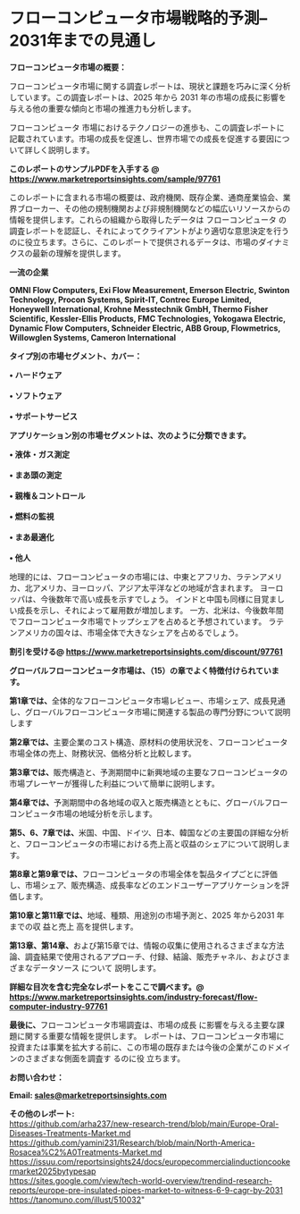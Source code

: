 # フローコンピュータ市場戦略的予測– 2031年までの見通し

<strong><b>フローコンピュータ市場の概要：</b></strong>

フローコンピュータ市場に関する調査レポートは、現状と課題を巧みに深く分析しています。この調査レポートは、2025 年から 2031 年の市場の成長に影響を与える他の重要な傾向と市場の推進力も分析します。

フローコンピュータ 市場におけるテクノロジーの進歩も、この調査レポートに記載されています。市場の成長を促進し、世界市場での成長を促進する要因について詳しく説明します。

<strong>このレポートのサンプルPDFを入手する @ <a href=https://www.marketreportsinsights.com/sample/97761>https://www.marketreportsinsights.com/sample/97761</a></strong>

このレポートに含まれる市場の概要は、政府機関、既存企業、通商産業協会、業界ブローカー、その他の規制機関および非規制機関などの幅広いリソースからの情報を提供します。これらの組織から取得したデータは フローコンピュータ の調査レポートを認証し、それによってクライアントがより適切な意思決定を行うのに役立ちます。さらに、このレポートで提供されるデータは、市場のダイナミクスの最新の理解を提供します。

<strong>一流の企業</strong>

<strong><b>OMNI Flow Computers, Exi Flow Measurement, Emerson Electric, Swinton Technology, Procon Systems, Spirit-IT, Contrec Europe Limited, Honeywell International, Krohne Messtechnik GmbH, Thermo Fisher Scientific, Kessler-Ellis Products, FMC Technologies, Yokogawa Electric, Dynamic Flow Computers, Schneider Electric, ABB Group, Flowmetrics, Willowglen Systems, Cameron International</b></strong>

<strong><b>タイプ別の市場セグメント、カバー：</b></strong>

<strong>• ハードウェア<br><br>• ソフトウェア<br><br>• サポートサービス</strong>

<strong><b>アプリケーション別の市場セグメントは、次のように分類できます。</b></strong>

<strong>• 液体・ガス測定<br><br>• まあ頭の測定<br><br>• 親権＆コントロール<br><br>• 燃料の監視<br><br>• まあ最適化<br><br>• 他人</strong>

 地理的には、フローコンピュータの市場には、中東とアフリカ、ラテンアメリカ、北アメリカ、ヨーロッパ、アジア太平洋などの地域が含まれます。 ヨーロッパは、今後数年で高い成長を示すでしょう。 インドと中国も同様に目覚ましい成長を示し、それによって雇用数が増加します。 一方、北米は、今後数年間でフローコンピュータ市場でトップシェアを占めると予想されています。 ラテンアメリカの国々は、市場全体で大きなシェアを占めるでしょう。

<strong>割引を受ける@ <a href=https://www.marketreportsinsights.com/discount/97761>https://www.marketreportsinsights.com/discount/97761</a></strong>

<strong><b>グローバルフローコンピュータ市場は、（15）の章でよく特徴付けられています。</b></strong>

<strong><b>第</b></strong><strong><b>1章では、</b></strong>全体的なフローコンピュータ市場レビュー、市場シェア、成長見通し、グローバルフローコンピュータ市場に関連する製品の専門分野について説明します

<strong><b>第2章では、</b></strong>主要企業のコスト構造、原材料の使用状況を、フローコンピュータ市場全体の売上、財務状況、価格分析と比較します。

<strong><b>第3章では、</b></strong>販売構造と、予測期間中に新興地域の主要なフローコンピュータの市場プレーヤーが獲得した利益について簡単に説明します。

<strong><b>第4章では、</b></strong>予測期間中の各地域の収入と販売構造とともに、グローバルフローコンピュータ市場の地域分析を示します。

<strong><b>第5、6、7章では、</b></strong>米国、中国、ドイツ、日本、韓国などの主要国の詳細な分析と、フローコンピュータの市場における売上高と収益のシェアについて説明します。

<strong><b>第8章と第9章では、</b></strong>フローコンピュータの市場全体を製品タイプごとに評価し、市場シェア、販売構造、成長率などのエンドユーザーアプリケーションを評価します。

<strong><b>第10章と第11章では、</b></strong>地域、種類、用途別の市場予測と、2025 年から2031 年までの収 益と売上 高を提供します。

<strong><b>第13章、第14章、</b></strong>および第15章では、情報の収集に使用されるさまざまな方法論、調査結果で使用されるアプローチ、付録、結論、販売チャネル、およびさまざまなデータソース について 説明します。

<strong>詳細な目次を含む完全なレポートをここで調べます。@ <a href=https://www.marketreportsinsights.com/industry-forecast/flow-computer-industry-97761>https://www.marketreportsinsights.com/industry-forecast/flow-computer-industry-97761</a></strong>

<strong><b>最後に、</b></strong>フローコンピュータ市場調査は、市場の成長 に影響を</a>与える主要な課題に関する重要な情報を提供します。 レポートは、フローコンピュータ市場に投資または事業を拡大する前に、この市場の既存または今後の企業がこのドメインのさまざまな側面を調査す るのに役 立ちます。

<strong><b>お問い合わせ：</b></strong>

<strong>Email: </strong><a href=mailto:sales@marketreportsinsights.com><strong>sales@marketreportsinsights.com</strong></a>

<strong>その他のレポート:</strong>
<br>
<a href=https://github.com/arha237/new-research-trend/blob/main/Europe-Oral-Diseases-Treatments-Market.md>https://github.com/arha237/new-research-trend/blob/main/Europe-Oral-Diseases-Treatments-Market.md</a>
<br>
<a href=https://github.com/yamini231/Research/blob/main/North-America-Rosacea%C2%A0Treatments-Market.md>https://github.com/yamini231/Research/blob/main/North-America-Rosacea%C2%A0Treatments-Market.md</a>
<br>
<a href=https://issuu.com/reportsinsights24/docs/europecommercialinductioncookermarket2025bytypesap>https://issuu.com/reportsinsights24/docs/europecommercialinductioncookermarket2025bytypesap</a>
<br>
<a href=https://sites.google.com/view/tech-world-overview/trendind-research-reports/europe-pre-insulated-pipes-market-to-witness-6-9-cagr-by-2031>https://sites.google.com/view/tech-world-overview/trendind-research-reports/europe-pre-insulated-pipes-market-to-witness-6-9-cagr-by-2031</a>
<br>
<a href=https://tanomuno.com/illust/510032>https://tanomuno.com/illust/510032</a>"
